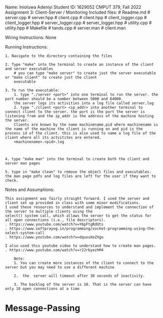 Name: Inioluwa Adeniyi
Student ID: 1629052
CMPUT 379, Fall 2022
Assignment 3: Client-Server / Monitoring
Included files: # Readme.md # server.cpp # server.hpp # client.cpp # client.hpp # client_logger.cpp # client_logger.hpp # server_logger.cpp # server_logger.hpp # utility.cpp # utility.hpp # Makefile # tands.cpp # server.man # client.man

Wiring Instructions: None

Running Instructions:

    1. Navigate to the directory containing the files

    2. Type "make" into the terminal to create an instance of the client and server executables
        # you can type "make server" to create just the server executable or "make client" to create just the client
        executable

    3. To run the executable:
        1. type "./server <port>" into one terminal to run the server. the port number should be a number between 5000 and 64000.
        the server logs its activities into a log file called server.log
        2. type "./client <port> <ip_addr> into another terminal to connect client to the server. the port is the port the server is listening from and the ip_addr is the address of the machine hosting the server.
        Clients are known by the name machinename.pid where machinename is the name of the machine the client is running on and pid is the process id of the client. this is also used to name a log file of the client where all its actvitites are entered.
        <machinename>.<pid>.log



    4. type "make man" into the terminal to create both the client and server man pages

    5. type in "make clean" to remove the object files and executables. the man page pdfs and log files are left for the user if they want to check.

Notes and Assumptions:

    This assignment was fairly straight forward. I used the server and client set up provided in class with some minor modifications.
    I used these resources to understand and implement the connection of the server to multiple clients using the
    select() system call, which allows the server to get the status for all open connections (i.e., file descriptors).
    . https://www.youtube.com/watch?v=Y6pFtgRdUts
    . https://www.softprayog.in/programming/socket-programming-using-the-select-system-call
    . https://www.youtube.com/watch?v=dquxuXeZXgo

    I also used this youtube video to understand how to create man pages.
    . https://www.youtube.com/watch?v=r2JrbyezhM4

        Note:
        1. You can create more instances of the client to connect to the server but you may need to use a different machine

        2.  the  server will timeout after 30 seconds of inactivity.

        3. The backlog of the server is 10. That is the server can have only 10 open connections at a time
# Message-Passing
